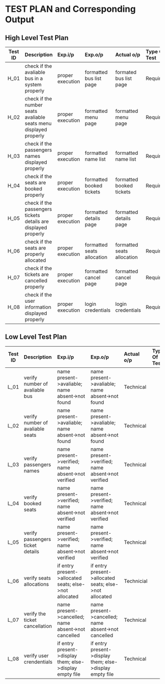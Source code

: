 # TEST PLAN and Corresponding Output

## High Level Test Plan
| Test ID | Description | Exp.i/p | Exp.o/p | Actual o/p | Type Of Test |
| --------|:------------|:--------|:--------|:-----------|:-------------|
| H_01 | check if the avaliable bus in a system properly | proper execution | formatted bus list page | formated bus list page | Requirement |
| H_02 | check if the number seats avaliable seats menu displayed properly | proper execution | formatted menu page | formatted menu page | Requirement |
| H_03 | check if the passengers names displayed properly | proper execution | formatted name list | formatted name list | Requirement |
| H_04 | check if the seats are booked properly  | proper execution | formatted booked tickets | formatted booked tickets | Requirement |
| H_05 | check if the passengers tickets details are  displayed properly | proper execution | formatted details page |  formatted details page | Requirement |
| H_06 | check if the seats are properly allocated  | proper execution | formatted seats allocation | formatted seats allocation | Requirement |
| H_07 | check if the tickets are cancelled properly | proper execution | formatted cancel page | formatted cancel page | Requirement |
| H_08 | check if the user information displayed properly | proper execution | login credentials | login credentials | Requirement |

## Low Level Test Plan
| Test ID | Description | Exp.i/p | Exp.o/p | Actual o/p | Type Of Test |
| --------|:------------|:--------|:--------|:-----------|:-------------|
| L_01 | verify number of avaliable bus | name present->avaliable; name absent->not found | name present->avaliable; name absent->not found | Technical |
| L_02 | verify number of avaliable seats | name present->avaliable; name absent->not found | name present->avaliable; name absent->not found | Technical |
| L_03 | verify passengers names | name present->verified; name absent->not verified | name present->verified; name absent->not verified | Technical |
| L_04 | verify booked seats | name present->verified; name absent->not verified | name present->verified; name absent->not verified | Technical |
| L_05 | verify passengers ticket details | name present->verified; name absent->not verified | name present->verified; name absent->not verified | Technical |
| L_06 | verify seats allocations | if entry present->allocated seats; else->not allocated | if entry present->allocated seats; else->not allocated | Technicial |
| L_07 | verify the ticket cancellation | name present->cancelled; name absent->not cancelled | name present->cancelled; name absent->not cancelled | Technical |
| L_08 | verify user crendentials | if entry present->display them; else->display empty file | if entry present->display them; else->display empty file | Technical |

